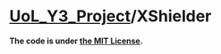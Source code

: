 # [UoL_Y3_Project](https://github.com/ArvinZJC/UoL_Y3_Project)/XShielder

**The code is under [the MIT License](https://github.com/ArvinZJC/UoL_Y3_Project/blob/master/LICENSE).**
